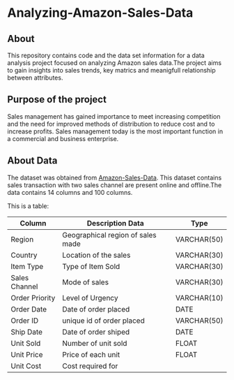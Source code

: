 # Analyzing-Amazon-Sales-Data

## About
This repository contains code and the data set information for a data analysis project focused on analyzing Amazon sales data.The project aims to gain insights into sales trends, key matrics and meanigfull relationship between attributes.

## Purpose of the project 
Sales management has gained importance to meet increasing competition and the need for improved methods of distribution to reduce cost and to increase profits. Sales management today is the most important function in a commercial and business enterprise.

## About Data
The dataset was obtained from [Amazon-Sales-Data](https://drive.google.com/file/d/1tvNcSh1Ayfkv7NIE2oKqIMOLlfedNJvM/view). This dataset contains sales transaction with two sales channel are present online and offline.The data contains 14 columns and 100 columns.

This is a table:

| Column                                           | Description Data                               | Type                         | 
|---                                               | ---                                            |  ---                         |
| Region                                           | Geographical region of sales made              | VARCHAR(50)                  |
| Country                                          | Location of the sales                          | VARCHAR(30)                  |
| Item Type                                        | Type of Item Sold                              | VARCHAR(30)                  |
| Sales Channel                                    | Mode of sales                                  | VARCHAR(30)                  |
| Order Priority                                   | Level of Urgency                               | VARCHAR(10)                  |
| Order Date                                       | Date of order placed                           | DATE                         |
| Order ID                                         | unique id of order placed                      | VARCHAR(50)                  |
| Ship Date                                        | Date of order shiped                           | DATE                         |
| Unit Sold                                        | Number of unit sold                            | FLOAT                        |
| Unit Price                                       | Price of each unit                             | FLOAT                        |
| Unit Cost                                        | Cost required for 
